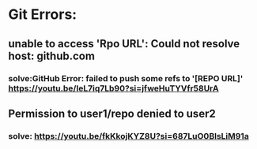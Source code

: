 # Git Errors: 

## unable to access 'Rpo URL': Could not resolve host: github.com 
### solve:GitHub Error: failed to push some refs to '[REPO URL]' https://youtu.be/IeL7iq7Lb90?si=jfweHuTYVfr58UrA

## Permission to user1/repo denied to user2 
### solve: https://youtu.be/fkKkojKYZ8U?si=687LuO0BlsLiM91a 
